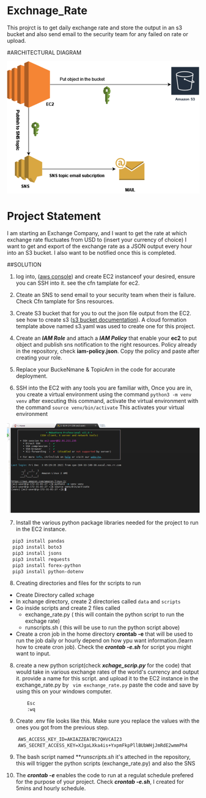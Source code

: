 # Exchnage_Rate
This projrct is to get daily exchange rate and store the output in an s3 bucket and also send email to the security team for any failed on rate or upload.



#ARCHITECTURAL DIAGRAM

![image](https://github.com/johnadewumi1/Exchnage_Rate/blob/main/Image/archi.png)

# Project Statement
I am starting an Exchange Company, and I want to get the rate at which exchange rate fluctuates from USD to (insert your currency of choice) 
I want to get and export of the exchange rate as a JSON output every hour into an S3 bucket. I also want to be notified once this is completed. 

##SOLUTION

1. log into, ([aws console](https://s3.console.aws.amazon.com)) and create EC2 instanceof your desired, ensure you can SSH into it. see the cfn tamplate for ec2.

2. Cteate an SNS to send email to your security team when their is failure. Check Cfn tamplate for Sns resources.

3. Create S3 bucket that for you to out the json file output from the EC2. see how to create s3 ([s3 bucket documentation](https://docs.aws.amazon.com/AmazonS3/latest/userguide/Welcome.html)). A cloud formation template above named s3.yaml was used to create one for this project.

4. Create an ***IAM Role*** and attach a ***IAM Policy*** that enable your **ec2** to put object and publish sns notification to the right resources. Policy already in the repository, check **iam-policy.json**. Copy the policy and paste after creating your role.

5. Replace your BuckeNmane & TopicArn in the code for accurate deployment.

6. SSH into the EC2 with any tools you are familiar with, Once you are in, you create a virtual environment using the command ```python3 -m venv venv``` after executing this command, activate the virtual environment with the command ```source venv/bin/activate``` This activates your virtual environment

![image](https://github.com/johnadewumi1/Exchnage_Rate/blob/main/Image/ssh.png)

7. Install the various python package libraries needed for the project to run in the EC2 instance.
``` 
  pip3 install pandas
  pip3 install boto3 
  pip3 install jsons 
  pip3 install requests
  pip3 install forex-python
  pip3 install python-dotenv
```

8. Creating directories and files for thr scripts to run
 * Create Directory called xchage
 * In xchange directory, create 2 directories called ```data``` and ```scripts```
 * Go inside scripts and create 2 files called
   * exchange_rate.py ( this will contain the python script to run the exchage rate)
   * runscripts.sh ( this will be use to run the python script above)
 * Create a cron job in the home directory **crontab -e** that will be used to run the job daily  or hourly depend on how ypu want information.(learn how to create cron job). Check the ***crontab -e.sh*** for script you might want to input.

 8. create a new python script(check ***xchage_scrip.py*** for the code) that would take in various exchange rates of the world's currency and output it. provide a name for this script. and upload it to the EC2 instance in the exchange_rate.py by ``` vim exchange_rate.py``` paste the code and save by using this on your windows computer.
    ```
        Esc
        :wq
    ```

9. Create .env file looks like this. Make sure you replace the values with the ones you got from the previous step.
```
    AWS_ACCESS_KEY_ID=AKIAZZEA7BC7QHVCAI23
    AWS_SECRET_ACCESS_KEY=XJgaLXka4is+YxpmFkpPllBUbWHjJmRdE2wmmPh4

```

9. The bash script named ***runscripts.sh* it's atteched in the repository, this will trigger the python scripts (exchange_rate.py) and also the SNS

10. The ***crontab -e*** enables the code to run at a regulat schedule prefered for the purpose of your project. Check ***crontab -e.sh***, I created for 5mins and hourly schedule.




